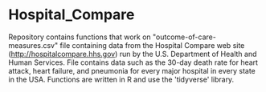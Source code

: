 # Hospital_Compare 

Repository contains functions that work on "outcome-of-care-measures.csv" file containing data from the Hospital Compare web site (http://hospitalcompare.hhs.gov) run by 
the U.S. Department of Health and Human Services. File contains data such as the 30-day death rate for heart attack, heart failure, and pneumonia for every major hospital in every state in the USA. Functions are written in R and use the 'tidyverse' library.
